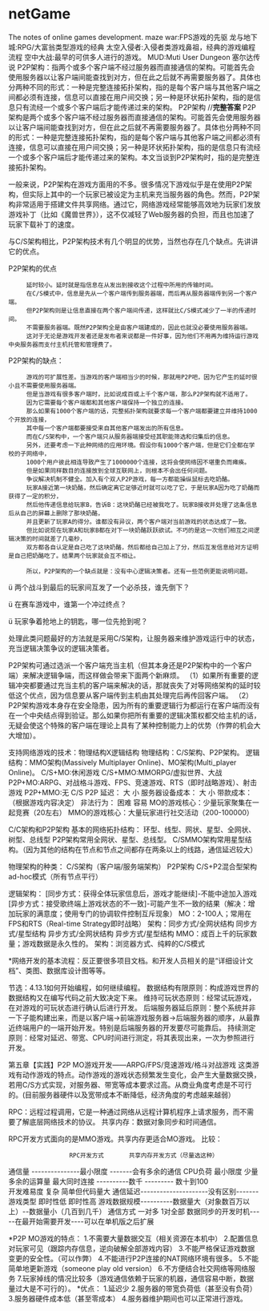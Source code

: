 # netGame
The notes of online games development.
maze war:FPS游戏的先驱
龙与地下城:RPG/大富翁类型游戏的经典
太空入侵者:入侵者类游戏鼻祖，经典的游戏编程流程
空中大战:最早的可供多人进行的游戏。
MUD:Muti User Dungeon
塞尔达传说
P2P架构：指两个或多个客户端不经过服务器而直接通信的架构。可能首先会使用服务器以让客户端间能查找到对方，但在此之后就不再需要服务器了。具体也分两种不同的形式：一种是完整连接拓扑架构，指的是每个客户端与其他客户端之间都必须有连接，信息可以直接在用户间交换；另一种是环状拓扑架构，指的是信息只有流经一个或多个客户端后才能传递过来的架构。
P2P架构
//**完整答案**
P2P架构是两个或多个客户端不经过服务器而直接通信的架构。可能首先会使用服务器以让客户端间能查找到对方，但在此之后就不再需要服务器了。具体也分两种不同的形式：一种是完整连接拓扑架构，指的是每个客户端与其他客户端之间都必须有连接，信息可以直接在用户间交换；另一种是环状拓扑架构，指的是信息只有流经一个或多个客户端后才能传递过来的架构。本文当谈到P2P架构时，指的是完整连接拓扑架构。

一般来说，P2P架构在游戏方面用的不多。很多情况下游戏似乎是在使用P2P架构，但实际上其中的一个玩家已被设定为主机来充当服务器的角色。然而，P2P架构非常适用于搭建文件共享网络。通过它，网络游戏经常能够高效地为玩家们发放游戏补丁（比如《魔兽世界》），这不仅减轻了Web服务器的负担，而且也加速了玩家下载补丁的速度。

与C/S架构相比，P2P架构技术有几个明显的优势，当然也存在几个缺点。先讲讲它的优点。

P2P架构的优点

         延时较小。延时就是指信息在从发出到接收这个过程中所用的传输时间。
         在C/S模式中，信息是先从一个客户端传到服务器端，而后再从服务器端传到另一个客户端。
         但P2P架构则是让信息直接在两个客户端间传递，这样就比C/S模式减少了一半的传递时间。
         不需要服务器端。既然P2P架构全是由客户端建成的，因此也就没必要使用服务器端。
         这对于无论是游戏开发者还是发布者来说都是一件好事，因为他们不用再为维持运行游戏中央服务器而支付主机托管和管理费了。

P2P架构的缺点：

         游戏的可扩展性差。当游戏的客户端相当少的时候，那就用P2P吧，因为它产生的延时很小且不需要使用服务器端。
         但是当游戏有很多客户端时，比如说成百或上千个客户端，那么P2P架构就不适用了。
         因为它需要每个客户端都和其他客户端保持一个独立的连接。
         那么如果有1000个客户端的话，完整拓扑架构就要求每一个客户端都要建立并维持1000个开放的连接，
         其中每一个客户端都要接受来自其他客户端发出的所有信息。
         而在C/S架构中，一个客户端只从服务器端接受经其职能筛选和归集后的信息。
         另外，还要考虑一下此种网络的应用环境。假设你有1000个客户端，但是它们全都在学校的子网络中，
         1000个用户彼此相连导致产生了1000000个连接，这将会使网络因不堪重负而瘫痪。
         但是如果同样数目的连接放到全球互联网上，则根本不会出任何问题。
         争议解决机制不健全。加入有个双人P2P游戏，每一方都能操纵鼠标去吃奶酪。
         玩家A接近第一块奶酪，然后确定离它足够近时就可以吃了它，于是玩家A因为吃了奶酪而获得了一定的积分，
         然后他传递信息给玩家B，告诉B：这块奶酪已经被我吃了。玩家B接收并处理了这条信息后从自己的屏幕上删除了那块奶酪，
         并且更新了玩家A的得分。谁都没有异议，两个客户端对当前游戏的状态达成了一致。
         但比如说现在玩家A和玩家B都在对下一块奶酪跃跃欲试。不巧的是这一次他们相互之间逻辑决策的时间就差了几毫秒，
         双方都各自认定是自己吃了这块奶酪，然后都给自己加上了分，然后互发信息给对方证明是自己把奶酪吃了。结果两个玩家就会互不相让。

         所以，P2P架构的一个缺点就是：没有中心逻辑决策者。还有一些范例更能说明问题。

ü  两个战斗到最后的玩家间互发了一个必杀技，谁先倒下？

ü  在赛车游戏中，谁第一个冲过终点？

ü  玩家争着抢地上的钥匙，哪一位先抢到呢？

处理此类问题最好的方法就是采用C/S架构，让服务器来维护游戏运行中的状态，充当逻辑决策争议的逻辑决策者。

P2P架构可通过选派一个客户端充当主机（但其本身还是P2P架构中的一个客户端）来解决逻辑争端，而这样做会带来下面两个新麻烦。
（1）如果所有重要的逻辑冲突都要通过充当主机的客户端来解决的话，那就丧失了对等网络架构的延时较低这个优点，因为信息要从客户端传到主机由其处理完后再传回客户端。
（2）P2P架构游戏本身存在安全隐患，因为所有的重要逻辑行为都运行在客户端而没有在一个中央结点得到验证。那么如果你把所有重要的逻辑决策权都交给主机的话，无疑会使这个特殊的客户端在理论上具有了某种控制能力上的优势（作弊的机会大大增加）。

支持网络游戏的技术：物理结构X逻辑结构
物理结构：C/S架构、P2P架构。
逻辑结构：MMO架构(Massively Multiplayer Online)、MO架构(Multi_player Online)。
C/S+MO:休闲游戏
C/S+MMO:MMORPG/虚拟世界、大战
P2P+MO:ARPG、对战格斗游戏、FPS、竞速游戏、RTS（即时战略游戏）、射击游戏
P2P+MMO:无
                  C/S      P2P
延迟：              大      小
服务器设备成本：     大      小
带款成本：         （根据游戏内容决定）
非法行为：          困难     容易
MO的游戏核心：少量玩家聚集在一起竞赛（20左右）
MMO的游戏核心：大量玩家进行社交活动（200-100000）

C/C架构和P2P架构
基本的网络拓扑结构：
环型、线型、网状、星型、全网状、树型、总线型
P2P架构常用全网状、星型、总线型。
C/SMMO架构常用星型结构。（因为其他的结构在节点和节点之间都存在两条以上的线路，通信延迟较大）

物理架构的种类：
C/S架构（客户端/服务端架构）
P2P架构
C/S+P2混合型架构
ad-hoc模式（所有节点平行）


逻辑架构：
[同步方式：获得全体玩家信息后，游戏才能继续]-不能中途加入游戏
[异步方式：接受歌终端上游戏状态的不一致]-可能产生不一致的结果（解决：增加玩家的满意度；使用专门的协调软件控制互斥现象）
MO：2-100人；常用在FPS和RTS（Real-time Strategy即时战略）
    架构：同步方式/全网状结构
         同步方式/星型结构
         异步方式/全网状结构
         异步方式/星型结构
MMO：成百上千的玩家数量；游戏数据是永久性的。
    架构：浏览器方式、纯粹的C/S模式
    
    
*网络开发的基本流程：反正要很多项目文档。和开发人员相关的是“详细设计文档”、类图、数据库设计图等等。

节选：4.13.1如何开始编程，如何继续编程。
数据结构有限原则：构成游戏世界的数据结构又在编写代码之前大致决定下来。
维持可玩状态原则：经常试玩游戏，在对游戏的可玩状态进行确认后进行开发。
后端服务器延后原则：整个系统并非一下子能构建出来，而是以客户端->前端游戏服务器->后端服务器的顺序，从最靠近终端用户的一端开始开发。特别是后端服务器的开发要尽可能靠后。
持续测定原则：经常对延迟、带宽、CPU时间进行测定，将其表现出来，一次为参照进行开发。


第五章【实践】P2P MO游戏开发——ARPG/FPS/竞速游戏/格斗对战游戏
这类游戏有动作游戏的特点。动作游戏的游戏状态频繁发生变化，会产生大量数据交换，若用C/S方式实现，对服务器、带宽等成本要求过高。从商业角度考虑是不可行的。(目前服务器硬件以及宽带成本不断降低，经济角度的考虑越来越弱）


RPC：远程过程调用，它是一种通过网络从远程计算机程序上请求服务，而不需要了解底层网络技术的协议。
共享内存：数据对象同步和时间通信。

RPC开发方式面向的是MMO游戏。共享内存更适合MO游戏。
比较：

                     RPC开发方式       共享内存开发方式（尽量选这种）
通信量 ---------------最小限度   -------会有多余的通信
CPU负荷               最小限度          少量多余的运算量
最大同时连接  ----------数千   --------- 数十到100             
开发难易度             复杂              简单但代码量大
通信延迟---------------------没有区别-------                       
游戏类型               即时性低          即时性高
游戏数据规模----------数据量大（对象数百万以上）--数据量小（几百到几千）
通信方式              一对多             1对全部
数据同步的开发时机-----在最开始需要开发----可以在单机版之后扩展

*P2P MO游戏的特点：
1.不需要大量数据交互（相关资源在本机中）
2.配置信息对玩家可见（跟踪内存信息，逆向破解全部游戏内容）
3.不能严格保证游戏数据变更的安全性。（可以作弊）
4.不能进行P2P连接的NAT网络环境有很多。
5.不能简单地更新游戏（someone play old version）
6.不方便结合社交网络等网络服务
7.玩家掉线的情况比较多（游戏通信依赖于玩家的机器，通信容易中断，数据量过大是不可行的）。
*优点：
1.延迟少
2.服务器的带宽负荷低（甚至没有负荷）
3.服务器硬件成本低（甚至零成本）
4.服务器维护期间也可以正常进行游戏。
